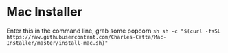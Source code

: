 # Mac Installer

Enter this in the command line, grab some popcorn
`sh
sh -c "$(curl -fsSL https://raw.githubusercontent.com/Charles-Catta/Mac-Installer/master/install-mac.sh)"
`

